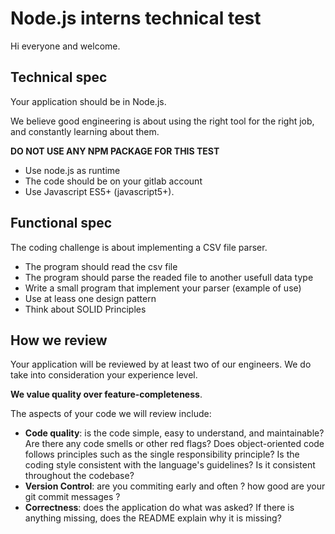 # Node.js interns technical test
Hi everyone and welcome.

Technical spec
---------------
Your application should be in Node.js.

We believe good engineering is about using the right tool for the right job, and constantly learning about them. 

**DO NOT USE ANY NPM PACKAGE FOR THIS TEST**

* Use node.js as runtime
* The code should be on your gitlab account
* Use Javascript ES5+ (javascript5+).

Functional spec
---------------
The coding challenge is about implementing a CSV file parser. 

- The program should read the csv file 
- The program should parse the readed file to another usefull data type
- Write a small program that implement your parser (example of use)
- Use at leass one design pattern
- Think about SOLID Principles 
 
How we review
----------------

Your application will be reviewed by at least two of our engineers. We do take into consideration your experience level.

**We value quality over feature-completeness**.

The aspects of your code we will review include:

* **Code quality**: is the code simple, easy to understand, and maintainable?  Are there any code smells or other red flags? Does object-oriented code follows principles such as the single responsibility principle? Is the coding style consistent with the language's guidelines? Is it consistent throughout the codebase?
* **Version Control**: are you commiting early and often ? how good are your git commit messages ? 
* **Correctness**: does the application do what was asked? If there is anything missing, does the README explain why it is missing? 
